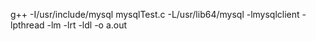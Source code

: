 g++  -I/usr/include/mysql mysqlTest.c -L/usr/lib64/mysql -lmysqlclient -lpthread -lm -lrt -ldl -o a.out
